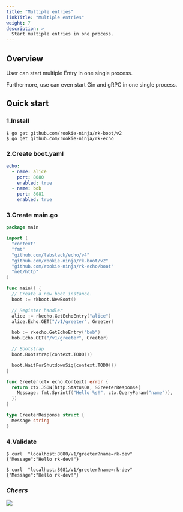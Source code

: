 ```yaml
---
title: "Multiple entries"
linkTitle: "Multiple entries"
weight: 7
description: >
  Start multiple entries in one process.
---
```


## Overview
User can start multiple Entry in one single process.

Furthermore, use can even start Gin and gRPC in one single process.

## Quick start
### 1.Install

```shell script
$ go get github.com/rookie-ninja/rk-boot/v2
$ go get github.com/rookie-ninja/rk-echo
```

### 2.Create boot.yaml
```yaml
echo:
  - name: alice
    port: 8080
    enabled: true
  - name: bob
    port: 8081
    enabled: true
```

### 3.Create main.go
```go
package main

import (
  "context"
  "fmt"
  "github.com/labstack/echo/v4"
  "github.com/rookie-ninja/rk-boot/v2"
  "github.com/rookie-ninja/rk-echo/boot"
  "net/http"
)

func main() {
  // Create a new boot instance.
  boot := rkboot.NewBoot()

  // Register handler
  alice := rkecho.GetEchoEntry("alice")
  alice.Echo.GET("/v1/greeter", Greeter)

  bob := rkecho.GetEchoEntry("bob")
  bob.Echo.GET("/v1/greeter", Greeter)

  // Bootstrap
  boot.Bootstrap(context.TODO())

  boot.WaitForShutdownSig(context.TODO())
}

func Greeter(ctx echo.Context) error {
  return ctx.JSON(http.StatusOK, &GreeterResponse{
    Message: fmt.Sprintf("Hello %s!", ctx.QueryParam("name")),
  })
}

type GreeterResponse struct {
  Message string
}
```

### 4.Validate
```shell
$ curl  "localhost:8080/v1/greeter?name=rk-dev"
{"Message":"Hello rk-dev!"}

$ curl  "localhost:8081/v1/greeter?name=rk-dev"
{"Message":"Hello rk-dev!"}
```

### _**Cheers**_
![](/rk-boot/user-guide/cheers.png)